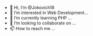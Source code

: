 - 👋 Hi, I’m @Jokovich18
- 👀 I’m interested in Web Development...
- 🌱 I’m currently learning PHP ...
- 💞️ I’m looking to collaborate on ...
- 📫 How to reach me ...

<!---
Jokovich18/Jokovich18 is a ✨ special ✨ repository because its `README.md` (this file) appears on your GitHub profile.
You can click the Preview link to take a look at your changes.
--->
